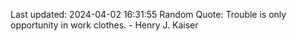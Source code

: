 Last updated: 2024-04-02 16:31:55
Random Quote: Trouble is only opportunity in work clothes. - Henry J. Kaiser